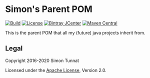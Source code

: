 # Simon's Parent POM
[![Build](https://github.com/simontunnat/maven-parent/workflows/CI/badge.svg)](https://github.com/simontunnat/maven-parent/actions?query=workflow%3ACI)
[![License](https://img.shields.io/badge/License-Apache%202.0-blue.svg)](https://opensource.org/licenses/Apache-2.0)
[![Bintray JCenter](https://img.shields.io/bintray/v/simontunnat/maven/maven-parent.svg?cacheSeconds=3600)](https://bintray.com/simontunnat/maven/maven-parent/_latestVersion)
[![Maven Central](https://img.shields.io/maven-central/v/org.tunnat/maven-parent.svg?cacheSeconds=3600)](https://maven-badges.herokuapp.com/maven-central/org.tunnat/maven-parent)

This is the parent POM that all my (future) java projects inherit from.

## Legal

Copyright 2016-2020 Simon Tunnat

Licensed under the [Apache License](LICENSE), Version 2.0.
